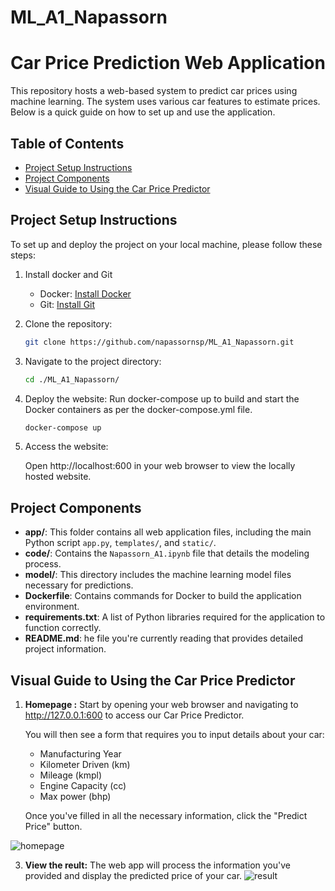 # ML_A1_Napassorn
# Car Price Prediction Web Application

This repository hosts a web-based system to predict car prices using machine learning. The system uses various car features to estimate prices. Below is a quick guide on how to set up and use the application.

## Table of Contents

- [Project Setup Instructions](#Project-Setup-Instructions)
- [Project Components](#Project-Components)
- [Visual Guide to Using the Car Price Predictor](#Visual-Guide-to-Using-the-Car-Price-Predictor)


## Project Setup Instructions

To set up and deploy the project on your local machine, please follow these steps:

1. Install docker and Git
    - Docker: [Install Docker](https://docs.docker.com/get-docker/)
    - Git: [Install Git](https://git-scm.com/book/en/v2/Getting-Started-Installing-Git)


2. Clone the repository:
    ```bash
    git clone https://github.com/napassornsp/ML_A1_Napassorn.git
    ```

3. Navigate to the project directory:

    ```bash
    cd ./ML_A1_Napassorn/
    ```

4.  Deploy the website:
Run docker-compose up to build and start the Docker containers as per the docker-compose.yml file.

    ```bash
    docker-compose up
    ```

5. Access the website:

    Open http://localhost:600 in your web browser to view the locally hosted website.

   
## Project Components

- **app/**: This folder contains all web application files, including the main Python script `app.py`, `templates/`, and `static/`.
- **code/**: Contains the `Napassorn_A1.ipynb` file that details the modeling process.
- **model/**: This directory includes the machine learning model files necessary for predictions.
- **Dockerfile**:  Contains commands for Docker to build the application environment.
- **requirements.txt**: A list of Python libraries required for the application to function correctly.
- **README.md**: he file you're currently reading that provides detailed project information.


## Visual Guide to Using the Car Price Predictor

1. **Homepage :**
   Start by opening your web browser and navigating to http://127.0.0.1:600 to access our Car Price Predictor.
   
   You will then see a form that requires you to input details about your car:
   - Manufacturing Year
   - Kilometer Driven (km)
   - Mileage (kmpl)
   - Engine Capacity (cc)
   - Max power (bhp)
   
    Once you've filled in all the necessary information, click the "Predict Price" button.
   
![homepage](https://github.com/user-attachments/assets/12c0c2c9-043e-44e6-96c0-1ceaa740eb63)   

3. **View the reult:**
    The web app will process the information you've provided and display the predicted price of your car.
![result](https://github.com/user-attachments/assets/3cc9e562-61da-4282-8e8f-a566ec14a140)


   
   
